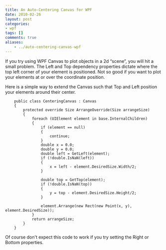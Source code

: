 ```yaml
---
title: An Auto-Centering Canvas for WPF
date: 2010-02-26
layout: post
categories:
- wpf
tags: []
comments: true
aliases:
    - ../auto-centering-canvas-wpf
---
```



If you try using WPF Canvas to plot objects in a 2d “scene”, you will hit a small problem. The Left and Top dependency properties dictate where the top left corner of your element is positioned. Not so good if you want to plot your elements at or over the coordinate position.
  
Here is a simple way to extend the Canvas such that Top and Left position your elements around their center.
  
        public class CenteringCanvas : Canvas
        {
            protected override Size ArrangeOverride(Size arrangeSize)
            {
                foreach (UIElement element in base.InternalChildren)
                {
                    if (element == null)
                    {
                        continue;
                    }
                    double x = 0.0;
                    double y = 0.0;
                    double left = GetLeft(element);
                    if (!double.IsNaN(left))
                    {
                        x = left - element.DesiredSize.Width/2;
                    }
                    
                    double top = GetTop(element);
                    if (!double.IsNaN(top))
                    {
                        y = top - element.DesiredSize.Height/2;
                    }
                    
                    element.Arrange(new Rect(new Point(x, y), element.DesiredSize));
                }
                return arrangeSize;
            }
        }
Of course don't expect this code to work if you try setting the Right or Bottom properties.

